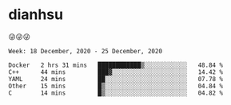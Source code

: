 
# dianhsu

:stuck_out_tongue_winking_eye::stuck_out_tongue_winking_eye::stuck_out_tongue_winking_eye:

<!--START_SECTION:waka-->
```text
Week: 18 December, 2020 - 25 December, 2020

Docker   2 hrs 31 mins   ████████████▒░░░░░░░░░░░░   48.84 % 
C++      44 mins         ███▓░░░░░░░░░░░░░░░░░░░░░   14.42 % 
YAML     24 mins         ██░░░░░░░░░░░░░░░░░░░░░░░   07.78 % 
Other    15 mins         █▒░░░░░░░░░░░░░░░░░░░░░░░   04.84 % 
C        14 mins         █▒░░░░░░░░░░░░░░░░░░░░░░░   04.82 % 
```
<!--END_SECTION:waka-->
